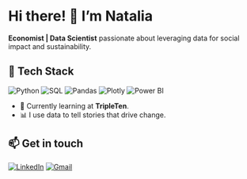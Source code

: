# Hi there! 👋 I’m Natalia  

**Economist | Data Scientist** passionate about leveraging data for social impact and sustainability.  

## 🔧 Tech Stack  
![Python](https://img.shields.io/badge/Python-3776AB?style=for-the-badge&logo=python&logoColor=white)
![SQL](https://img.shields.io/badge/SQL-4479A1?style=for-the-badge&logo=postgresql&logoColor=white)
![Pandas](https://img.shields.io/badge/Pandas-150458?style=for-the-badge&logo=pandas&logoColor=white)
![Plotly](https://img.shields.io/badge/Plotly-3F4F75?style=for-the-badge&logo=plotly&logoColor=white)
![Power BI](https://img.shields.io/badge/Power_BI-F2C811?style=for-the-badge&logo=powerbi&logoColor=black)

- 🌱 Currently learning at **TripleTen**.  
- 📊 I use data to tell stories that drive change.  

## 📫 Get in touch  
[![LinkedIn](https://img.shields.io/badge/LinkedIn-0A66C2?style=for-the-badge&logo=linkedin&logoColor=white)](https://www.linkedin.com/in/natalia-andrea-garzón-vargas)
[![Gmail](https://img.shields.io/badge/Gmail-D14836?style=for-the-badge&logo=gmail&logoColor=white)](mailto:na.garzon663@gmail.com)




 
